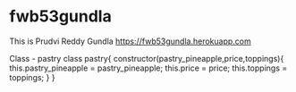 # fwb53gundla
This is Prudvi Reddy Gundla
https://fwb53gundla.herokuapp.com

Class - pastry class pastry{ constructor(pastry_pineapple,price,toppings){
    this.pastry_pineapple = pastry_pineapple;
    this.price = price;
    this.toppings = toppings;
}
}
